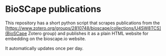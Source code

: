 # BioSCape publications

This repository has a short python script that scrapes publications from the [https://www.zotero.org/groups/2810748/bioscape/collections/U4SW8TCS](BioSCape Zotero group) and publishes it as a plain HTML website for embedding on the bioscape.io website.

It automatically updates once per day.
